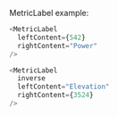 MetricLabel example:

```js
<MetricLabel
  leftContent={542}
  rightContent="Power"
/>
```

```js
<MetricLabel
  inverse
  leftContent="Elevation"
  rightContent={3524}
/>
```
